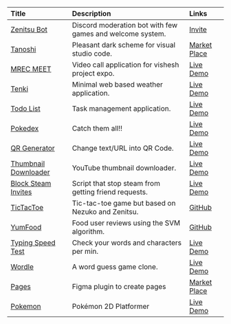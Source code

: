 | Title                                                        | Description                                               | Links                                                        |
| :----------------------------------------------------------- | :-------------------------------------------------------- | :----------------------------------------------------------- |
| [Zenitsu Bot](https://github.com/rohzzn/Zenitsu-bot)        | Discord moderation bot with few games and welcome system. | [Invite](https://discord.com/oauth2/authorize?client_id=766218598913146901&permissions=8&scope=bot) |
| [Tanoshi ](https://github.com/rohzzn/Tanoshi)               | Pleasant dark scheme for visual studio code.              | [Market Place](https://marketplace.visualstudio.com/items?itemName=RohanSanjeev.tanoshi) |
| [MREC MEET ](https://github.com/rohzzn/MEET)           | Video call application for vishesh project expo.          | [Live Demo](https://ckvyqugj7184663idk0i811d0su-8rbb2fvau-rohzzn.vercel.app/authenticate) |
| [Tenki](https://github.com/zenandnez/Tenki)                  | Minimal web based weather application.                    | [Live Demo](https://zenandnez.github.io/Tenki/)              |
| [Todo List](https://github.com/rohzzn/Todo)                 | Task management application.                              | [Live Demo](https://rohzzn.github.io/Todo/)                 |
| [Pokedex](https://github.com/rohzzn/Pokedex)                | Catch them all!!                                          | [Live Demo](https://rohzzn.github.io/Pokedex/)              |
| [QR Generator](https://github.com/rohzzn/QR-Generator)      | Change text/URL into QR Code.                             | [Live Demo](https://rohzzn.github.io/QR-Generator/)         |
| [Thumbnail Downloader](https://github.com/rohzzn/Thumbnail-Downloader) | YouTube thumbnail downloader.                             | [Live Demo](https://rohzzn.github.io/Thumbnail-Downloader/) |
| [Block Steam Invites](https://github.com/rohzzn/Block-Steam-Invites) | Script that stop steam from getting friend requests.      | [Live Demo](https://www.youtube.com/watch?v=KhLYxv3iry0&ab_channel=rohzzn) |
| [TicTacToe](https://github.com/zenandnez/TicTacToe)          | Tic-tac-toe game but based on Nezuko and Zenitsu.         | [GitHub](https://github.com/zenandnez/TicTacToe)             |
| [YumFood](https://github.com/rohzzn/YumFood)                | Food user reviews using the SVM algorithm.                | [GitHub](https://github.com/rohzzn/YumFood)                 |
| [Typing Speed Test](https://github.com/zenandnez/Typing_Speed_Test) | Check your words and characters per min.                  | [Live Demo](https://zenandnez.github.io/Typing_Speed_Test/)  |
| [Wordle](https://github.com/rohzzn/Wordle)                  | A word guess game clone.                                  | [Live Demo](https://rohzzn.github.io/Wordle/)               |
| [Pages](https://github.com/rohzzn/pages)                     | Figma plugin to create pages                              | [Market Place](https://www.figma.com/community/plugin/1106104074775818911/Pages) |
| [Pokemon](https://github.com/rohzzn/Pokemon)                 | Pokémon 2D Platformer                                     | [Live Demo](https://rohzzn.github.io/Pokemon/)               |
